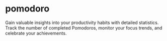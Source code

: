 # pomodoro
Gain valuable insights into your productivity habits with detailed statistics. Track the number of completed Pomodoros, monitor your focus trends, and celebrate your achievements.
